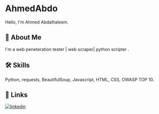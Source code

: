 # AhmedAbdo
Hello, I'm Ahmed Abdalhaleem.

## 🚀 About Me
I'm a web peneteration tester | web scraper| python scripter .

## 🛠 Skills
Python, requests, BeautifulSoup,
Javascript, HTML, CSS, OWASP TOP 10.

## 🔗 Links
[![linkedin](https://img.shields.io/badge/linkedin-0A66C2?style=for-the-badge&logo=linkedin&logoColor=white)](https://www.linkedin.com/in/ahmed-abdalhaleem-h/)


